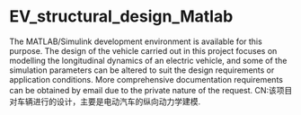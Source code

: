 # EV_structural_design_Matlab
 The MATLAB/Simulink development environment is available for this purpose.
The design of the vehicle carried out in this project focuses on modelling the longitudinal dynamics of an electric vehicle, and some of the simulation parameters can be altered to suit the design requirements or application conditions. 
More comprehensive documentation requirements can be obtained by email due to the private nature of the request.
CN:该项目对车辆进行的设计，主要是电动汽车的纵向动力学建模.
